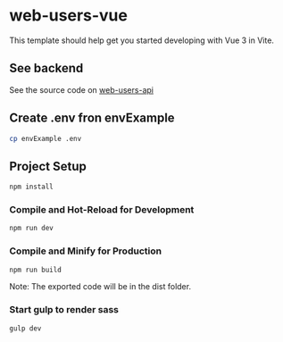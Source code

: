 # web-users-vue
This template should help get you started developing with Vue 3 in Vite.

## See backend
See the source code on [web-users-api](https://github.com/jnfire/api-users-django)

## Create .env fron envExample
```sh
cp envExample .env
```

## Project Setup

```sh
npm install
```

### Compile and Hot-Reload for Development

```sh
npm run dev
```

### Compile and Minify for Production

```sh
npm run build
```

Note: The exported code will be in the dist folder.

### Start gulp to render sass

```sh 
gulp dev
```
